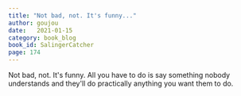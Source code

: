 ```yaml
---
title: "Not bad, not. It's funny..."
author: goujou
date:   2021-01-15
category: book_blog
book_id: SalingerCatcher
page: 174
---
```

Not bad, not.
It's funny.
All you have to do is say something nobody understands and they'll do practically anything you want them to do.
